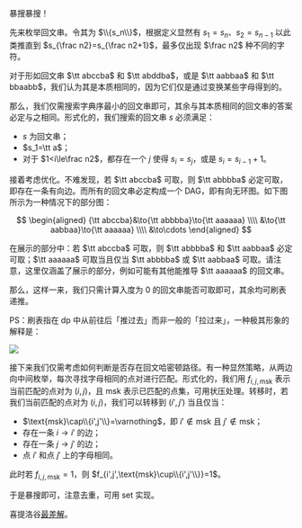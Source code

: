 暴搜暴搜！

先来枚举回文串。令其为 $\\{s_n\\}$，根据定义显然有 $s_1=s_{n}$、$s_2=s_{n-1}$ 以此类推直到 $s_{\frac n2}=s_{\frac n2+1}$，最多仅出现 $\frac n2$ 种不同的字符。

对于形如回文串 $\tt abccba$ 和 $\tt abddba$，或是 $\tt aabbaa$ 和 $\tt bbaabb$，我们认为其是本质相同的，因为它们仅是通过变换某些字母得到的。

那么，我们仅需搜索字典序最小的回文串即可，其余与其本质相同的回文串的答案必定与之相同。形式化的，我们搜索的回文串 $s$ 必须满足：

- $s$ 为回文串；
- $s_1=\tt a$；
- 对于 $1<i\le\frac n2$，都存在一个 $j$ 使得 $s_i=s_j$，或是 $s_i=s_{i-1}+1$。

接着考虑优化。不难发现，若 $\tt abccba$ 可取，则 $\tt abbbba$ 必定可取，即存在一条有向边。而所有的回文串必定构成一个 DAG，即有向无环图。如下图所示为一种情况下的部分图：

$$
\begin{aligned}
  {\tt abccba}&\to{\tt abbbba}\to{\tt aaaaaa} \\\\
          &\to{\tt aabbaa}\to{\tt aaaaaa} \\\\
          &\to\cdots
\end{aligned}
$$

在展示的部分中：若 $\tt abccba$ 可取，则 $\tt abbbba$ 和 $\tt aabbaa$ 必定可取；$\tt aaaaaa$ 可取当且仅当 $\tt abbbba$ 或 $\tt aabbaa$ 可取。请注意，这里仅涵盖了展示的部分，例如可能有其他能推导 $\tt aaaaaa$ 的回文串。

那么，这样一来，我们只需计算入度为 $0$ 的回文串能否可取即可，其余均可刷表递推。

PS：刷表指在 dp 中从前往后「推过去」而非一般的「拉过来」，一种极其形象的解释是：

![](https://cdn.luogu.com.cn/upload/image_hosting/20lcxran.png)

接下来我们仅需考虑如何判断是否存在回文哈密顿路径。有一种显然策略，从两边向中间枚举，每次寻找字母相同的点对进行匹配。形式化的，我们用 $f_{i,j,\text{msk}}$ 表示当前匹配的点对为 $(i,j)$，且 $\text{msk}$ 表示已匹配的点集，可用状压处理。转移时，若我们当前匹配的点对为 $(i,j)$，我们可以转移到 $(i',j')$ 当且仅当：

- $\text{msk}\cap\\{i',j'\\}=\varnothing$，即 $i'\notin\text{msk}$ 且 $j'\notin\text{msk}$；
- 存在一条 $i\to i'$ 的边；
- 存在一条 $j\to j'$ 的边；
- 点 $i'$ 和点 $j'$ 上的字母相同。

此时若 $f_{i,j,\text{msk}}=1$，则 $f_{i',j',\text{msk}\cup\\{i',j'\\}}=1$。

于是暴搜即可，注意去重，可用 set 实现。

喜提洛谷[最差解](https://www.luogu.com.cn/record/list?pid=CF1569F&orderBy=1&status=&page=1)。